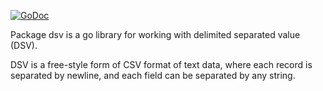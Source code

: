 [![GoDoc](https://godoc.org/github.com/shuLhan/dsv?status.svg)](https://godoc.org/github.com/shuLhan/dsv)

Package dsv is a go library for working with delimited separated value (DSV).

DSV is a free-style form of CSV format of text data, where each record is
separated by newline, and each field can be separated by any string.
